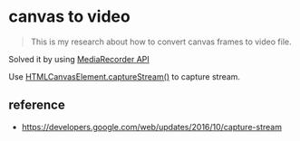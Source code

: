 # canvas to video
> This is my research about how to convert canvas frames to video file.

Solved it by using [MediaRecorder API](https://developer.mozilla.org/en-US/docs/Web/API/MediaRecorder/MediaRecorder)

Use [HTMLCanvasElement.captureStream()](https://developer.mozilla.org/en-US/docs/Web/API/HTMLCanvasElement/captureStream)
to capture stream.

## reference

- https://developers.google.com/web/updates/2016/10/capture-stream
